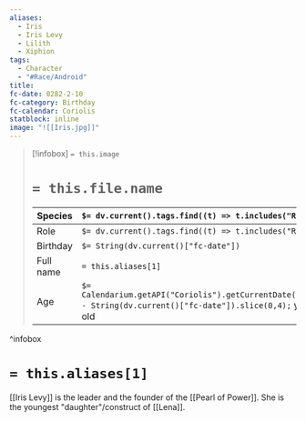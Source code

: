 ```yaml
---
aliases:
  - Iris
  - Iris Levy
  - Lilith
  - Xiphion
tags:
  - Character
  - "#Race/Android"
title: 
fc-date: 0282-2-10
fc-category: Birthday
fc-calendar: Coriolis
statblock: inline
image: "![[Iris.jpg]]"
---
```

> [!infobox]
>  `= this.image`
> # `= this.file.name`
> | Species | `$= dv.current().tags.find((t) => t.includes("Race"))` |
> | ---- | ---- |
> | Role | `$= dv.current().tags.find((t) => t.includes("Role"))` |
> | Birthday | `$= String(dv.current()["fc-date"])` |
> | Full name | `= this.aliases[1]`|
> | Age | `$= Calendarium.getAPI("Coriolis").getCurrentDate().year - String(dv.current()["fc-date"]).slice(0,4);` years old|
^infobox
# `= this.aliases[1]`
[[Iris Levy]] is the leader and the founder of the [[Pearl of Power]]. She is the youngest "daughter"/construct of [[Lena]].

